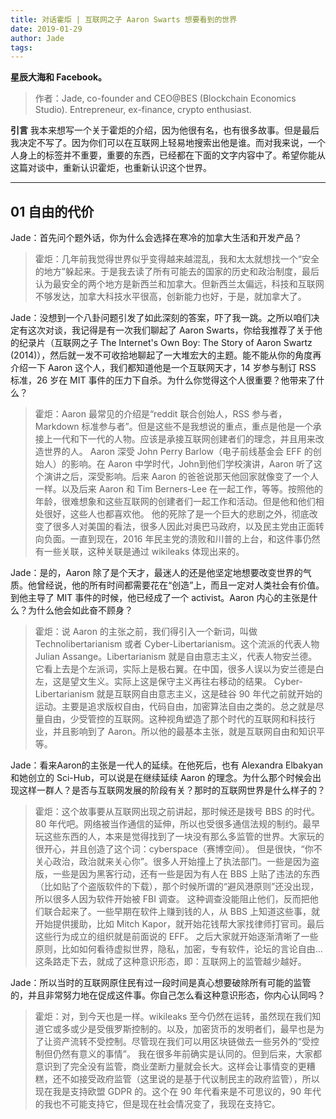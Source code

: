 ```yaml
---
title: 对话霍炬 | 互联网之子 Aaron Swarts 想要看到的世界
date: 2019-01-29
author: Jade
tags: 
---
```


**星辰大海和 Facebook。**

<!--more-->

> 作者：Jade, co-founder and CEO@BES (Blockchain Economics Studio). Entrepreneur, ex-finance, crypto enthusiast.

**引言**  我本来想写一个关于霍炬的介绍，因为他很有名，也有很多故事。但是最后我决定不写了。因为你们可以在互联网上轻易地搜索出他是谁。而对我来说，一个人身上的标签并不重要，重要的东西，已经都在下面的文字内容中了。希望你能从这篇对谈中，重新认识霍炬，也重新认识这个世界。

- - - - - 

## 01 自由的代价 

Jade：首先问个题外话，你为什么会选择在寒冷的加拿大生活和开发产品？

>霍炬：几年前我觉得世界似乎变得越来越混乱，我和太太就想找一个“安全的地方”躲起来。于是我去读了所有可能去的国家的历史和政治制度，最后认为最安全的两个地方是新西兰和加拿大。但新西兰太偏远，科技和互联网不够发达，加拿大科技水平很高，创新能力也好，于是，就加拿大了。

Jade：没想到一个八卦问题引发了如此深刻的答案，吓了我一跳。之所以咱们决定有这次对谈，我记得是有一次我们聊起了 Aaron Swarts，你给我推荐了关于他的纪录片（互联网之子 The Internet's Own Boy: The Story of Aaron Swartz (2014)），然后就一发不可收拾地聊起了一大堆宏大的主题。能不能从你的角度再介绍一下 Aaron 这个人，我们都知道他是一个互联网天才，14 岁参与制订 RSS 标准，26 岁在 MIT 事件的压力下自杀。为什么你觉得这个人很重要？他带来了什么？

> 霍炬：Aaron 最常见的介绍是“reddit 联合创始人，RSS 参与者，Markdown 标准参与者”。但是这些不是我想说的重点，重点是他是一个承接上一代和下一代的人物。应该是承接互联网创建者们的理念，并且用来改造世界的人。
> Aaron 深受 John Perry Barlow（电子前线基金会 EFF 的创始人）的影响。在 Aaron 中学时代，John到他们学校演讲，Aaron 听了这个演讲之后，深受影响。后来 Aaron 的爸爸说那天他回家就像变了一个人一样。以及后来 Aaron 和 Tim Berners-Lee 在一起工作，等等。按照他的年龄，很难想象和这些互联网的创建者们一起工作和活动。但是他和他们相处很好，这些人也都喜欢他。
>他的死除了是一个巨大的悲剧之外，彻底改变了很多人对美国的看法，很多人因此对奥巴马政府，以及民主党由正面转向负面。一直到现在，2016 年民主党的溃败和川普的上台，和这件事仍然有一些关联，这种关联是通过 wikileaks 体现出来的。

Jade：是的，Aaron 除了是个天才，最迷人的还是他坚定地想要改变世界的气质。他曾经说，他的所有时间都需要花在“创造”上，而且一定对人类社会有价值。到他主导了 MIT 事件的时候，他已经成了一个 activist。Aaron 内心的主张是什么？为什么他会如此奋不顾身？

> 霍炬：说 Aaron 的主张之前，我们得引入一个新词，叫做 Technolibertarianism 或者 Cyber-Libertarianism。这个流派的代表人物  Julian Assange。Libertarianism 就是自由意志主义，代表人物安兰德。它看上去是个左派词，实际上是极右翼。在中国，很多人误以为安兰德是白左，这是望文生义。实际上这是保守主义再往右移动的结果。
> Cyber-Libertarianism 就是互联网自由意志主义，这是硅谷 90 年代之前就开始的运动。主要是追求版权自由，代码自由，加密算法自由之类的。总之就是尽量自由，少受管控的互联网。这种视角塑造了那个时代的互联网和科技行业，并且影响到了 Aaron。所以他的最基本主张，就是互联网自由和知识平等。

Jade：看来Aaron的主张是一代人的延续。在他死后，也有 Alexandra Elbakyan 和她创立的 Sci-Hub，可以说是在继续延续 Aaron 的理念。为什么那个时候会出现这样一群人？是否与互联网发展的阶段有关？那时的互联网世界是什么样子的？

> 霍炬：这个故事要从互联网出现之前讲起，那时候还是拨号 BBS 的时代。80 年代吧。网络被当作通信的延伸，所以也受很多通信法规的制约。最早玩这些东西的人，本来是觉得找到了一块没有那么多监管的世界。大家玩的很开心，并且创造了这个词：cyberspace（赛博空间）。
> 但是很快，“你不关心政治，政治就来关心你”。很多人开始撞上了执法部门。一些是因为盗版，一些是因为黑客行动，还有一些是因为有人在 BBS 上贴了违法的东西（比如贴了个盗版软件的下载），那个时候所谓的“避风港原则”还没出现，所以很多人因为软件开始被 FBI 调查。
> 这种调查没能阻止他们，反而把他们联合起来了。一些早期在软件上赚到钱的人，从 BBS 上知道这些事，就开始提供援助，比如 Mitch Kapor，就开始花钱帮大家找律师打官司。最后这些行为成立的组织就是前面说的 EFF。
> 之后大家就开始逐渐清晰了一些原则，比如如何看待虚拟世界，隐私，加密，专有软件，论坛的言论自由…这条路走下去，就成了这种意识形态，即：互联网上的监管越少越好。

Jade：所以当时的互联网原住民有过一段时间是真心想要破除所有可能的监管的，并且非常努力地在促成这件事。你自己怎么看这种意识形态，你内心认同吗？

> 霍炬：对，到今天也是一样。wikileaks 至今仍然在运转，虽然现在我们知道它或多或少是受俄罗斯控制的。以及，加密货币的发明者们，最早也是为了让资产流转不受控制。尽管现在我们可以用区块链做去一些另外的“受控制但仍然有意义的事情”。
> 我在很多年前确实是认同的。但到后来，大家都意识到了完全没有监管，商业垄断力量就会长大。这样会让事情变的更糟糕，还不如接受政府监管（这里说的是基于代议制民主的政府监管），所以现在我是支持欧盟 GDPR 的。这个在 90 年代看来是不可思议的，90 年代的我也不可能支持它，但是现在社会情况变了，我现在支持它。

